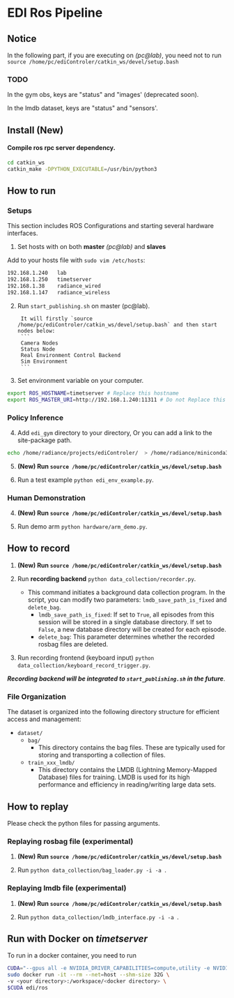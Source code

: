 # EDI Ros Pipeline

## Notice

In the following part, if you are executing on *(pc@lab)*, you need not to
run `source /home/pc/ediControler/catkin_ws/devel/setup.bash`

### TODO

In the gym obs, keys are "status" and "images' (deprecated soon).

In the lmdb dataset, keys are "status" and "sensors'.

## Install (New)

#### Compile ros rpc server dependency.

```bash
cd catkin_ws
catkin_make -DPYTHON_EXECUTABLE=/usr/bin/python3
```

## How to run

### Setups

This section includes ROS Configurations and starting several hardware interfaces.

1. Set hosts with on both **master** *(pc@lab)* and **slaves**

Add to your hosts file with `sudo vim /etc/hosts`:

```bash
192.168.1.240   lab
192.168.1.250   timetserver
192.168.1.38    radiance_wired
192.168.1.147   radiance_wireless
```

2. Run `start_publishing.sh` on master (pc@lab).

        It will firstly `source /home/pc/ediControler/catkin_ws/devel/setup.bash` and then start nodes below:
        ```
        Camera Nodes
        Status Node
        Real Environment Control Backend
        Sim Environment
        ```

3. Set environment variable on your computer.

```bash
export ROS_HOSTNAME=timetserver # Replace this hostname
export ROS_MASTER_URI=http://192.168.1.240:11311 # Do not Replace this one
```

### Policy Inference

4. Add `edi_gym` directory to your directory,
Or you can add a link to the site-package path.
```bash
echo /home/radiance/projects/ediControler/  > /home/radiance/miniconda3/envs/ml/lib/python3.8/site-packages/edi_gym.pth
```

5. **(New) Run `source /home/pc/ediControler/catkin_ws/devel/setup.bash`**

6. Run a test example `python edi_env_example.py`.

### Human Demonstration

4. **(New) Run `source /home/pc/ediControler/catkin_ws/devel/setup.bash`**

5. Run demo arm `python hardware/arm_demo.py`.

## How to record

1. **(New) Run `source /home/pc/ediControler/catkin_ws/devel/setup.bash`**

2. Run **recording backend**  `python data_collection/recorder.py`.

    - This command initiates a background data collection program. In the script, you can modify two parameters: `lmdb_save_path_is_fixed` and `delete_bag`.
        - `lmdb_save_path_is_fixed`: If set to `True`, all episodes from this session will be stored in a single database directory. If set to `False`, a new database directory will be created for each episode.
        - `delete_bag`: This parameter determines whether the recorded rosbag files are deleted.

3. Run recording frontend (keyboard input) `python data_collection/keyboard_record_trigger.py`.

***Recording backend will be integrated to `start_publishing.sh` in the future***.

### File Organization

The dataset is organized into the following directory structure for efficient access and management:

- `dataset/`
    - `bag/`
        - This directory contains the bag files. These are typically used for storing and transporting a collection of
          files.
    - `train_xxx_lmdb/`
        - This directory contains the LMDB (Lightning Memory-Mapped Database) files for training. LMDB is used for its
          high performance and efficiency in reading/writing large data sets.

## How to replay

Please check the python files for passing arguments.

### Replaying rosbag file (experimental)

1. **(New) Run `source /home/pc/ediControler/catkin_ws/devel/setup.bash`**

2. Run `python data_collection/bag_loader.py -i -a `.

### Replaying lmdb file (experimental)

1. **(New) Run `source /home/pc/ediControler/catkin_ws/devel/setup.bash`**

2. Run `python data_collection/lmdb_interface.py -i -a `.

## Run with Docker on *timetserver*

To run in a docker container, you need to run

```bash
CUDA="--gpus all -e NVIDIA_DRIVER_CAPABILITIES=compute,utility -e NVIDIA_VISIBLE_DEVICES=all "
sudo docker run -it --rm --net=host --shm-size 32G \
-v <your directory>:/workspace/<docker directory> \
$CUDA edi/ros
```



